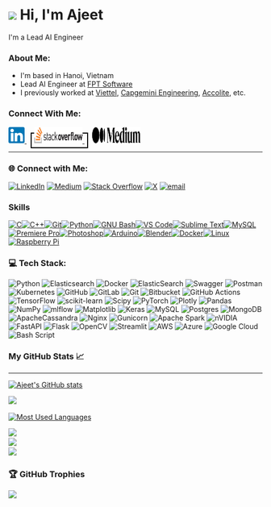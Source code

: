 ![](https://user-images.githubusercontent.com/18350557/176309783-0785949b-9127-417c-8b55-ab5a4333674e.gif) Hi, I'm Ajeet
======================================================================================================================================

I'm a Lead AI Engineer


### About Me:

* I'm based in Hanoi, Vietnam
* Lead AI Engineer at [FPT Software](https://fptsoftware.com/)
* I previously worked at [Viettel](https://viettel.com.vn/en/), [Capgemini Engineering](https://www.capgemini.com/about-us/who-we-are/our-brands/capgemini-engineering/), [Accolite](https://www.bounteous.com/), etc.

### Connect With Me:

<p align="left">
   <a href="https://www.linkedin.com/in/ajeet214/" target="_blank" rel="noreferrer">
      <picture>
         <source media="(prefers-color-scheme: dark)" srcset="https://raw.githubusercontent.com/ajeet214/ajeet214/main/images/linkedin.svg" />
         <source media="(prefers-color-scheme: light)" srcset="https://raw.githubusercontent.com/ajeet214/ajeet214/main/images/linkedin.svg" />
         <img src="https://raw.githubusercontent.com/ajeet214/ajeet214/main/images/linkedin_svg.svg" width="32" height="32" alt="LinkedIn" title="LinkedIn" /> 
      </picture>
   </a>&nbsp;
   <a href="https://stackoverflow.com/users/11179336/ajeet-verma" style="border: 2px solid black; padding: 5px;" target="_blank" rel="noreferrer">
      <picture>
         <source media="(prefers-color-scheme: dark)" srcset="https://raw.githubusercontent.com/ajeet214/ajeet214/main/images/logo-stackoverflow.svg" />
         <source media="(prefers-color-scheme: light)" srcset="https://raw.githubusercontent.com/ajeet214/ajeet214/main/images/logo-stackoverflow.svg" />
         <img src="https://raw.githubusercontent.com/ajeet214/ajeet214/main/images/logo-stackoverflow.svg" width="96" height="32" alt="StackOverflow" title="StackOverflow" /> 
      </picture>
   </a>&nbsp;
   <a href="https://medium.com/@ajeet214" target="_blank" rel="noreferrer">
      <picture>
         <source media="(prefers-color-scheme: dark)" srcset="https://raw.githubusercontent.com/ajeet214/ajeet214/main/images/medium-seeklogo.svg" />
         <source media="(prefers-color-scheme: light)" srcset="https://raw.githubusercontent.com/ajeet214/ajeet214/main/images/medium-seeklogo.svg" />
         <img src="https://raw.githubusercontent.com/ajeet214/ajeet214/main/images/medium-seeklogo.svg" width="96" height="32" alt="Medium.com" title="Medium.com" /> 
      </picture>
   </a>
</p>

---

### 🌐 Connect with Me:
[![LinkedIn](https://img.shields.io/badge/LinkedIn-%230077B5.svg?logo=linkedin&logoColor=white)](https://linkedin.com/in/ajeet214) [![Medium](https://img.shields.io/badge/Medium-12100E?logo=medium&logoColor=white)](https://medium.com/@ajeet214) [![Stack Overflow](https://img.shields.io/badge/-Stackoverflow-FE7A16?logo=stack-overflow&logoColor=white)](https://stackoverflow.com/users/11179336) [![X](https://img.shields.io/badge/X-black.svg?logo=X&logoColor=white)](https://x.com/ajeet214) [![email](https://img.shields.io/badge/Email-D14836?logo=gmail&logoColor=white)](mailto:ajeet214@outlook.com) 

### Skills

<p align="left">
<a href="https://docs.microsoft.com/en-us/cpp/?view=msvc-170" target="_blank" rel="noreferrer"><img src="https://raw.githubusercontent.com/danielcranney/readme-generator/main/public/icons/skills/c-colored.svg" width="36" height="36" alt="C" title="C"/></a><a href="https://docs.microsoft.com/en-us/cpp/?view=msvc-170" target="_blank" rel="noreferrer"><img src="https://raw.githubusercontent.com/danielcranney/readme-generator/main/public/icons/skills/cplusplus-colored.svg" width="36" height="36" alt="C++" title="C++"/></a><a href="https://git-scm.com/" target="_blank" rel="noreferrer"><img src="https://raw.githubusercontent.com/danielcranney/readme-generator/main/public/icons/skills/git-colored.svg" width="36" height="36" alt="Git" title="Git"/></a><a href="https://www.python.org/" target="_blank" rel="noreferrer"><img src="https://raw.githubusercontent.com/danielcranney/readme-generator/main/public/icons/skills/python-colored.svg" width="36" height="36" alt="Python" title="Python"/></a><a href="https://www.gnu.org/software/bash/" target="_blank" rel="noreferrer"><img src="https://raw.githubusercontent.com/danielcranney/readme-generator/main/public/icons/skills/gnubash.svg" width="36" height="36" alt="GNU Bash" title="GNU Bash"/></a><a href="https://code.visualstudio.com/" target="_blank" rel="noreferrer"><img src="https://raw.githubusercontent.com/danielcranney/readme-generator/main/public/icons/skills/visualstudiocode-colored.svg" width="36" height="36" alt="VS Code" title="VS Code"/></a><a href="https://www.sublimetext.com/index2" target="_blank" rel="noreferrer"><img src="https://raw.githubusercontent.com/danielcranney/readme-generator/main/public/icons/skills/sublimetext-colored.svg" width="36" height="36" alt="Sublime Text" title="Sublime Text"/></a><a href="https://www.mysql.com/" target="_blank" rel="noreferrer"><img src="https://raw.githubusercontent.com/danielcranney/readme-generator/main/public/icons/skills/mysql-colored.svg" width="36" height="36" alt="MySQL" title="MySQL"/></a><a href="https://www.adobe.com/uk/products/premiere.html" target="_blank" rel="noreferrer"><img src="https://raw.githubusercontent.com/danielcranney/readme-generator/main/public/icons/skills/premierepro-colored.svg" width="36" height="36" alt="Premiere Pro" title="Premiere Pro"/></a><a href="https://www.adobe.com/uk/products/photoshop.html" target="_blank" rel="noreferrer"><img src="https://raw.githubusercontent.com/danielcranney/readme-generator/main/public/icons/skills/photoshop-colored.svg" width="36" height="36" alt="Photoshop" title="Photoshop"/></a><a href="https://store.arduino.cc/?gclid=Cj0KCQjw2eilBhCCARIsAG0Pf8uueBifykWcsSS4LPESeGQfxGVKJYnzV7bz471XfknQJy_1VINVWM8aAkLtEALw_wcB" target="_blank" rel="noreferrer"><img src="https://raw.githubusercontent.com/danielcranney/readme-generator/main/public/icons/skills/arduino-colored.svg" width="36" height="36" alt="Arduino" title="Arduino"/></a><a href="https://www.blender.org/" target="_blank" rel="noreferrer"><img src="https://raw.githubusercontent.com/danielcranney/readme-generator/main/public/icons/skills/blender-colored.svg" width="36" height="36" alt="Blender" title="Blender"/></a><a href="https://www.docker.com/" target="_blank" rel="noreferrer"><img src="https://raw.githubusercontent.com/danielcranney/readme-generator/main/public/icons/skills/docker-colored.svg" width="36" height="36" alt="Docker" title="Docker"/></a><a href="https://www.linux.org" target="_blank" rel="noreferrer"><img src="https://raw.githubusercontent.com/danielcranney/readme-generator/main/public/icons/skills/linux-colored.svg" width="36" height="36" alt="Linux" title="Linux"/></a><a href="https://www.raspberrypi.org/" target="_blank" rel="noreferrer"><img src="https://raw.githubusercontent.com/danielcranney/readme-generator/main/public/icons/skills/raspberrypi-colored.svg" width="36" height="36" alt="Raspberry Pi" title="Raspberry Pi"/></a>
</p>

### 💻 Tech Stack:
![Python](https://img.shields.io/badge/python-3670A0?style=for-the-badge&logo=python&logoColor=ffdd54) ![Elasticsearch](https://img.shields.io/badge/elasticsearch-%230377CC.svg?style=for-the-badge&logo=elasticsearch&logoColor=white) ![Docker](https://img.shields.io/badge/docker-%230db7ed.svg?style=for-the-badge&logo=docker&logoColor=white) ![ElasticSearch](https://img.shields.io/badge/-ElasticSearch-005571?style=for-the-badge&logo=elasticsearch) ![Swagger](https://img.shields.io/badge/-Swagger-%23Clojure?style=for-the-badge&logo=swagger&logoColor=white) ![Postman](https://img.shields.io/badge/Postman-FF6C37?style=for-the-badge&logo=postman&logoColor=white) ![Kubernetes](https://img.shields.io/badge/kubernetes-%23326ce5.svg?style=for-the-badge&logo=kubernetes&logoColor=white) ![GitHub](https://img.shields.io/badge/github-%23121011.svg?style=for-the-badge&logo=github&logoColor=white) ![GitLab](https://img.shields.io/badge/gitlab-%23181717.svg?style=for-the-badge&logo=gitlab&logoColor=white) ![Git](https://img.shields.io/badge/git-%23F05033.svg?style=for-the-badge&logo=git&logoColor=white) ![Bitbucket](https://img.shields.io/badge/bitbucket-%230047B3.svg?style=for-the-badge&logo=bitbucket&logoColor=white) ![GitHub Actions](https://img.shields.io/badge/github%20actions-%232671E5.svg?style=for-the-badge&logo=githubactions&logoColor=white) ![TensorFlow](https://img.shields.io/badge/TensorFlow-%23FF6F00.svg?style=for-the-badge&logo=TensorFlow&logoColor=white) ![scikit-learn](https://img.shields.io/badge/scikit--learn-%23F7931E.svg?style=for-the-badge&logo=scikit-learn&logoColor=white) ![Scipy](https://img.shields.io/badge/SciPy-%230C55A5.svg?style=for-the-badge&logo=scipy&logoColor=%white) ![PyTorch](https://img.shields.io/badge/PyTorch-%23EE4C2C.svg?style=for-the-badge&logo=PyTorch&logoColor=white) ![Plotly](https://img.shields.io/badge/Plotly-%233F4F75.svg?style=for-the-badge&logo=plotly&logoColor=white) ![Pandas](https://img.shields.io/badge/pandas-%23150458.svg?style=for-the-badge&logo=pandas&logoColor=white) ![NumPy](https://img.shields.io/badge/numpy-%23013243.svg?style=for-the-badge&logo=numpy&logoColor=white) ![mlflow](https://img.shields.io/badge/mlflow-%23d9ead3.svg?style=for-the-badge&logo=numpy&logoColor=blue) ![Matplotlib](https://img.shields.io/badge/Matplotlib-%23ffffff.svg?style=for-the-badge&logo=Matplotlib&logoColor=black) ![Keras](https://img.shields.io/badge/Keras-%23D00000.svg?style=for-the-badge&logo=Keras&logoColor=white) ![MySQL](https://img.shields.io/badge/mysql-4479A1.svg?style=for-the-badge&logo=mysql&logoColor=white) ![Postgres](https://img.shields.io/badge/postgres-%23316192.svg?style=for-the-badge&logo=postgresql&logoColor=white) ![MongoDB](https://img.shields.io/badge/MongoDB-%234ea94b.svg?style=for-the-badge&logo=mongodb&logoColor=white) ![ApacheCassandra](https://img.shields.io/badge/cassandra-%231287B1.svg?style=for-the-badge&logo=apache-cassandra&logoColor=white) ![Nginx](https://img.shields.io/badge/nginx-%23009639.svg?style=for-the-badge&logo=nginx&logoColor=white) ![Gunicorn](https://img.shields.io/badge/gunicorn-%298729.svg?style=for-the-badge&logo=gunicorn&logoColor=white) ![Apache Spark](https://img.shields.io/badge/Apache%20Spark-FDEE21?style=for-the-badge&logo=apachespark&logoColor=black) ![nVIDIA](https://img.shields.io/badge/cuda-000000.svg?style=for-the-badge&logo=nVIDIA&logoColor=green) ![FastAPI](https://img.shields.io/badge/FastAPI-005571?style=for-the-badge&logo=fastapi) ![Flask](https://img.shields.io/badge/flask-%23000.svg?style=for-the-badge&logo=flask&logoColor=white) ![OpenCV](https://img.shields.io/badge/opencv-%23white.svg?style=for-the-badge&logo=opencv&logoColor=white) ![Streamlit](https://img.shields.io/badge/Streamlit-%23FE4B4B.svg?style=for-the-badge&logo=streamlit&logoColor=white) ![AWS](https://img.shields.io/badge/AWS-%23FF9900.svg?style=for-the-badge&logo=amazon-aws&logoColor=white) ![Azure](https://img.shields.io/badge/azure-%230072C6.svg?style=for-the-badge&logo=microsoftazure&logoColor=white) ![Google Cloud](https://img.shields.io/badge/GoogleCloud-%234285F4.svg?style=for-the-badge&logo=google-cloud&logoColor=white) ![Bash Script](https://img.shields.io/badge/bash_script-%23121011.svg?style=for-the-badge&logo=gnu-bash&logoColor=white)

### My GitHub Stats 📈 
---------------------------

<a href="http://www.github.com/ajeet214"><img src="https://github-readme-stats.vercel.app/api?username=ajeet214&show_icons=true&hide=&count_private=true&title_color=0891b2&text_color=ffffff&icon_color=0891b2&bg_color=1c1917&hide_border=true&show_icons=true" alt="Ajeet's GitHub stats" /></a>

<a href="http://www.github.com/ajeet214"><img src="https://github-readme-streak-stats.herokuapp.com/?user=ajeet214&stroke=ffffff&background=1c1917&ring=0891b2&fire=0891b2&currStreakNum=ffffff&currStreakLabel=0891b2&sideNums=ffffff&sideLabels=ffffff&dates=ffffff&hide_border=true" /></a>

<a href="https://github.com/ajeet214" align="left"><img src="https://github-readme-stats.vercel.app/api/top-langs/?username=ajeet214&langs_count=10&title_color=0891b2&text_color=ffffff&icon_color=0891b2&bg_color=1c1917&hide_border=true&locale=en&custom_title=Top%20%Languages" alt="Most Used Languages" /></a>

![](https://github-readme-stats.vercel.app/api?username=ajeet214&theme=catppuccin_latte&hide_border=true&include_all_commits=false&count_private=false)<br/>
![](https://nirzak-streak-stats.vercel.app/?user=ajeet214&theme=catppuccin_latte&hide_border=true)<br/>
![](https://github-readme-stats.vercel.app/api/top-langs/?username=ajeet214&theme=catppuccin_latte&hide_border=true&include_all_commits=false&count_private=false&layout=compact)

### 🏆 GitHub Trophies
![](https://github-profile-trophy.vercel.app/?username=ajeet214&theme=catppuccin_latte&no-frame=false&no-bg=true&margin-w=4)
